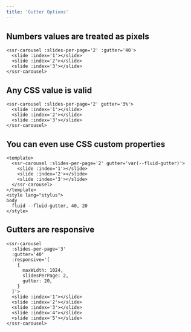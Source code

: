 ```yaml
---
title: 'Gutter Options'
---
```


## Numbers values are treated as pixels

<demos-gutters-numbers></demos-gutters-numbers>

```vue
<ssr-carousel :slides-per-page='2' :gutter='40'>
  <slide :index='1'></slide>
  <slide :index='2'></slide>
  <slide :index='3'></slide>
</ssr-carousel>
```

## Any CSS value is valid

<demos-gutters-css></demos-gutters-css>

```vue
<ssr-carousel :slides-per-page='2' gutter='3%'>
  <slide :index='1'></slide>
  <slide :index='2'></slide>
  <slide :index='3'></slide>
</ssr-carousel>
```

## You can even use CSS custom properties

<demos-gutters-css-vars></demos-gutters-css-vars>

```vue
<template>
  <ssr-carousel :slides-per-page='2' gutter='var(--fluid-gutter)'>
    <slide :index='1'></slide>
    <slide :index='2'></slide>
    <slide :index='3'></slide>
  </ssr-carousel>
</template>
<style lang="stylus">
body
  fluid --fluid-gutter, 40, 20
</style>
```

## Gutters are responsive

<demos-gutters-responsive></demos-gutters-responsive>

```vue
<ssr-carousel
  :slides-per-page='3'
  :gutter='40'
  :responsive='[
    {
      maxWidth: 1024,
      slidesPerPage: 2,
      gutter: 20,
    }
  ]'>
  <slide :index='1'></slide>
  <slide :index='2'></slide>
  <slide :index='3'></slide>
  <slide :index='4'></slide>
  <slide :index='5'></slide>
</ssr-carousel>
```

